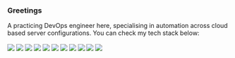### Greetings

A practicing DevOps engineer here, specialising in automation across cloud based server configurations. You can check my tech stack below:
<br />&nbsp;<br />
<img src="https://img.shields.io/badge/Terraform-7B42BC?style=for-the-badge&logo=terraform&logoColor=white" />
<img src ="https://img.shields.io/badge/Solidity-e6e6e6?style=for-the-badge&logo=solidity&logoColor=black" />
<img src ="https://img.shields.io/badge/web3%20js-F16822?style=for-the-badge&logo=web3.js&logoColor=white" />
<img src ="https://img.shields.io/badge/JavaScript-323330?style=for-the-badge&logo=javascript&logoColor=F7DF1E" />
<img src ="https://img.shields.io/badge/C%2B%2B-00599C?style=for-the-badge&logo=c%2B%2B&logoColor=white" />
<img src ="https://img.shields.io/badge/C%23-239120?style=for-the-badge&logo=csharp&logoColor=white" />
<img src ="https://img.shields.io/badge/Python-FFD43B?style=for-the-badge&logo=python&logoColor=blue" />
<img src ="https://img.shields.io/badge/HTML5-E34F26?style=for-the-badge&logo=html5&logoColor=white" />
<img src ="https://img.shields.io/badge/CSS3-1572B6?style=for-the-badge&logo=css3&logoColor=white" />
<img src ="https://img.shields.io/badge/Jenkins-D24939?style=for-the-badge&logo=Jenkins&logoColor=white" />
<img src ="https://img.shields.io/badge/Amazon_AWS-FF9900?style=for-the-badge&logo=amazonaws&logoColor=white" />




